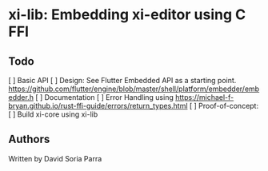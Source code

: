 xi-lib: Embedding xi-editor using C FFI
=======================================


Todo
----
[ ] Basic API
  [ ] Design: See Flutter Embedded API as a starting point. https://github.com/flutter/engine/blob/master/shell/platform/embedder/embedder.h
  [ ] Documentation
  [ ] Error Handling using https://michael-f-bryan.github.io/rust-ffi-guide/errors/return_types.html
[ ] Proof-of-concept:
  [ ] Build xi-core using xi-lib

Authors
-------
Written by David Soria Parra